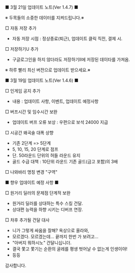 
■  3월 21일 업데이트 노트(Ver 1.4.7) ■ 

※ 두목들의 소중한 데이터를 지켜드립니다.※

□ 자동 저장 추가
-  자동 저장 시점 : 정상종료(퇴근), 업데이트 클릭 직전, 결제 시.

□ 저장하기U 추가 
-  구글로그인을 하지 않더라도 저장하기II에 저장된 데이타를 가져옴.

※ 하루 빨리 최신 버전으로 업데이트 받으세요.※


■  3월 19일 업데이트 노트(Ver 1.4.6) ■ 

□ 인게임 공지 추가
- 내용 : 업데이트 사항, 이벤트, 업데이트 예정사항

□ 버프시간 및 임수시간 보완
- 업데이트 버프 오류 보상 : 우편으로 보석 24000 지급

□ 시공간 왜곡술 대폭 상향
- 기존 2단계 => 5단계
- 5, 10, 15, 20 단계로 점프
- 단. 50라운드 단위의 허들 라운드 유지
- 골드 수급 대책 : 10단위 라운드 기존 골드(금고 포함)의 3배

□ 나와바리 명칭 변경 "구역"


■ 향우 업데이트 예정 사항 ■

□ 원거리 딜러의 문제점 단계적 보완
- 원거리 딜러를 상대하는 특수 스킬 건달.
- 상대편 능력을 하향 시키는 디버프 연장.

□ 차후 추가될 건달 대사
- 니가 그렇게 싸움을 잘해? 옥상으로 올라와, 
- 모르겠다. 모르겠는데... 끝까지 한번 가 보려고...
- "아버지 뭐하시노" 건달니십니더.
- 결국 쫓고 쫓기는 순환의 굴레를 평생 벗어날 수 없는게 인생이야!
- 등등

감사합니다.

